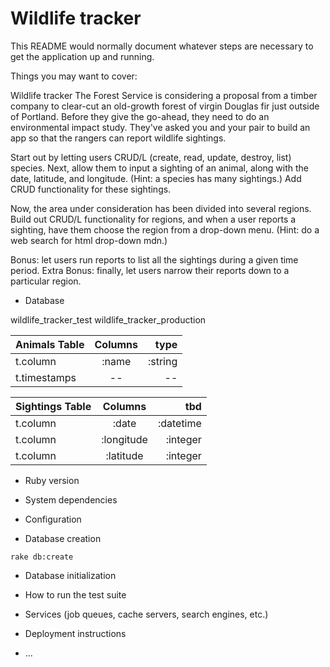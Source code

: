 # Wildlife tracker

This README would normally document whatever steps are necessary to get the
application up and running.

Things you may want to cover:

Wildlife tracker
The Forest Service is considering a proposal from a timber company to clear-cut an old-growth forest of virgin Douglas fir just outside of Portland. Before they give the go-ahead, they need to do an environmental impact study. They've asked you and your pair to build an app so that the rangers can report wildlife sightings.

Start out by letting users CRUD/L (create, read, update, destroy, list) species.
Next, allow them to input a sighting of an animal, along with the date, latitude, and longitude. (Hint: a species has many sightings.) Add CRUD functionality for these sightings.

Now, the area under consideration has been divided into several regions. Build out CRUD/L functionality for regions, and when a user reports a sighting, have them choose the region from a drop-down menu. (Hint: do a web search for html drop-down mdn.)

Bonus: let users run reports to list all the sightings during a given time period.
Extra Bonus: finally, let users narrow their reports down to a particular region.

* Database

wildlife_tracker_test
wildlife_tracker_production

| Animals Table        | Columns           | type |
| ------------- |:-----:| -----:|
| t.column      | :name |  :string |
| t.timestamps  |   --  |  -- |

| Sightings Table        | Columns           | tbd  |
| ------------- |:-------------:| -----:|
| t.column | :date       | :datetime |
| t.column | :longitude  | :integer |
| t.column | :latitude   | :integer |


* Ruby version

* System dependencies

* Configuration

* Database creation

```
rake db:create
```

* Database initialization

* How to run the test suite

* Services (job queues, cache servers, search engines, etc.)

* Deployment instructions

* ...
